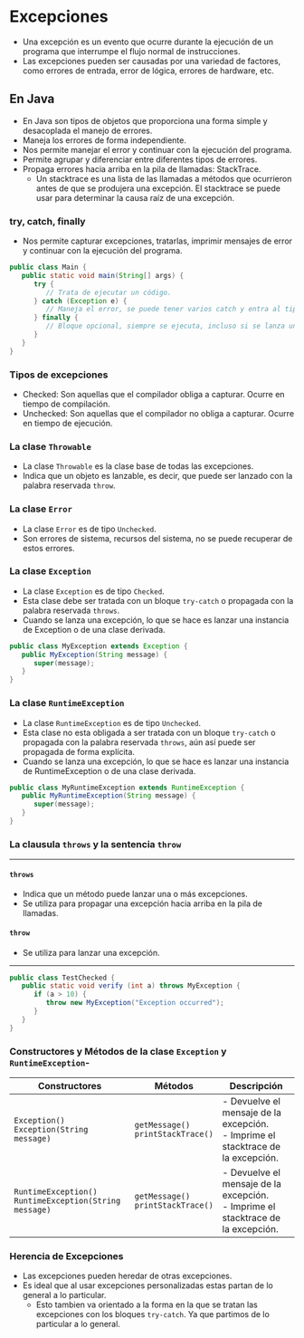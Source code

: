 # Excepciones

- Una excepción es un evento que ocurre durante la ejecución de un programa que interrumpe el flujo normal de instrucciones.
- Las excepciones pueden ser causadas por una variedad de factores, como errores de entrada, error de lógica, errores de hardware, etc.

## En Java

- En Java son tipos de objetos que proporciona una forma simple y desacoplada el manejo de errores.
- Maneja los errores de forma independiente.
- Nos permite manejar el error y continuar con la ejecución del programa.
- Permite agrupar y diferenciar entre diferentes tipos de errores.
- Propaga errores hacia arriba en la pila de llamadas: StackTrace.
  - Un stacktrace es una lista de las llamadas a métodos que ocurrieron antes de que se produjera una excepción. El
      stacktrace se puede usar para determinar la causa raíz de una excepción.

### try, catch, finally

- Nos permite capturar excepciones, tratarlas, imprimir mensajes de error y continuar con la ejecución del programa.

````java
public class Main {
   public static void main(String[] args) {
      try {
         // Trata de ejecutar un código.
      } catch (Exception e) {
         // Maneja el error, se puede tener varios catch y entra al tipo de excepción que se lanzó.
      } finally {
         // Bloque opcional, siempre se ejecuta, incluso si se lanza una excepción.
      }
   }
}
````

### Tipos de excepciones

- Checked: Son aquellas que el compilador obliga a capturar. Ocurre en tiempo de compilación.
- Unchecked: Son aquellas que el compilador no obliga a capturar. Ocurre en tiempo de ejecución.

### La clase `Throwable`

- La clase `Throwable` es la clase base de todas las excepciones.
- Indica que un objeto es lanzable, es decir, que puede ser lanzado con la palabra reservada `throw`.

### La clase `Error`

- La clase `Error` es de tipo `Unchecked`.
- Son errores de sistema, recursos del sistema, no se puede recuperar de estos errores.

### La clase `Exception`

- La clase `Exception` es de tipo `Checked`.
- Esta clase debe ser tratada con un bloque `try-catch` o propagada con la palabra reservada `throws`.
- Cuando se lanza una excepción, lo que se hace es lanzar una instancia de Exception o de una clase derivada.

```java
public class MyException extends Exception {
   public MyException(String message) {
      super(message);
   }
}
```

### La clase `RuntimeException`

- La clase `RuntimeException` es de tipo `Unchecked`.
- Esta clase no esta obligada a ser tratada con un bloque `try-catch` o propagada con la palabra reservada `throws`, aún así puede ser propagada de forma explícita.
- Cuando se lanza una excepción, lo que se hace es lanzar una instancia de RuntimeException o de una clase derivada.

```java
public class MyRuntimeException extends RuntimeException {
   public MyRuntimeException(String message) {
      super(message);
   }
}
```

### La clausula `throws` y la sentencia `throw`

___

#### `throws`

- Indica que un método puede lanzar una o más excepciones.
- Se utiliza para propagar una excepción hacia arriba en la pila de llamadas.

#### `throw`

- Se utiliza para lanzar una excepción.

___

```java
public class TestChecked {
   public static void verify (int a) throws MyException {
      if (a > 10) {
         throw new MyException("Exception occurred");
      }
   }
}
```

### Constructores y Métodos de la clase ``Exception`` y ``RuntimeException``-

| Constructores | Métodos | Descripción |
| --- | --- | --- |
| `Exception()` <br> `Exception(String message)` | `getMessage()` <br> `printStackTrace()` | - Devuelve el mensaje de la excepción. <br> - Imprime el stacktrace de la excepción. |
| `RuntimeException()` <br> `RuntimeException(String message)` | `getMessage()` <br> `printStackTrace()` | - Devuelve el mensaje de la excepción. <br> - Imprime el stacktrace de la excepción. |

### Herencia de Excepciones

- Las excepciones pueden heredar de otras excepciones.
- Es ideal que al usar excepciones personalizadas estas partan de lo general a lo particular.
  - Esto tambien va orientado a la forma en la que se tratan las excepciones con los bloques `try-catch`. Ya que partimos de lo particular a lo general.
